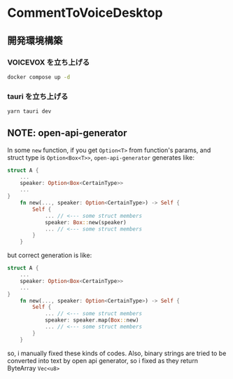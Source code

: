 # CommentToVoiceDesktop

## 開発環境構築

### VOICEVOX を立ち上げる
```bash
docker compose up -d
```

### tauri を立ち上げる
```bash
yarn tauri dev
```

## NOTE: open-api-generator

In some `new` function, if you get `Option<T>` from function's params, and struct type is `Option<Box<T>>`, `open-api-generator` generates like:
```rust
struct A {
    ...
    speaker: Option<Box<CertainType>>
    ...
}
    fn new(..., speaker: Option<CertainType>) -> Self {
        Self {
            ... // <--- some struct members
            speaker: Box::new(speaker)
            ... // <--- some struct members
        }
    }
```
but correct generation is like:
```rust
struct A {
    ...
    speaker: Option<Box<CertainType>>
    ...
}
    fn new(..., speaker: Option<CertainType>) -> Self {
        Self {
            ... // <--- some struct members
            speaker: speaker.map(Box::new)
            ... // <--- some struct members
        }
    }
```
so, i manually fixed these kinds of codes.
Also, binary strings are tried to be converted into text by open api generator, so i fixed as they return ByteArray `Vec<u8>`